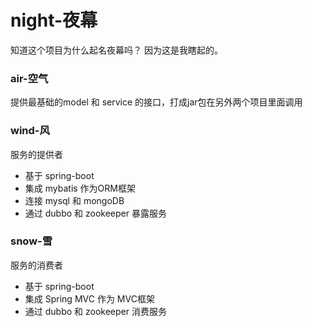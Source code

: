 # night-夜幕

知道这个项目为什么起名夜幕吗？
因为这是我瞎起的。

### air-空气

提供最基础的model 和 service 的接口，打成jar包在另外两个项目里面调用


### wind-风

服务的提供者

* 基于 spring-boot
* 集成 mybatis 作为ORM框架
* 连接 mysql 和 mongoDB
* 通过 dubbo 和 zookeeper 暴露服务



### snow-雪

服务的消费者

* 基于 spring-boot
* 集成 Spring MVC 作为 MVC框架
* 通过 dubbo 和 zookeeper 消费服务